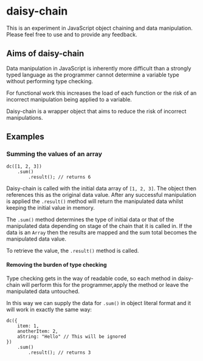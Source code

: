 daisy-chain
===========

This is an experiment in JavaScript object chaining and data manipulation. Please feel
free to use and to provide any feedback.

## Aims of daisy-chain

Data manipulation in JavaScript is inherently more difficult than a strongly typed language
as the programmer cannot determine a variable type without performing type checking.

For functional work this increases the load of each function or the risk of an incorrect
manipulation being applied to a variable.

Daisy-chain is a wrapper object that aims to reduce the risk of incorrect manipulations.

## Examples

### Summing the values of an array

    dc([1, 2, 3])
        .sum()
            .result(); // returns 6

Daisy-chain is called with the initial data array of `[1, 2, 3]`. The object then
references this as the original data value. After any successful manipulation is applied
the `.result()` method will return the manipulated data whilst keeping the initial value
in memory.

The `.sum()` method determines the type of initial data or that of the manipulated data
depending on stage of the chain that it is called in. If the data is an `Array` then
the results are mapped and the sum total becomes the manipulated data value.

To retrieve the value, the `.result()` method is called.

#### Removing the burden of type checking

Type checking gets in the way of readable code, so each method in daisy-chain will perform
this for the programmer,apply the method or leave the manipulated data untouched.

In this way we can supply the data for `.sum()` in object literal format and it will
work in exactly the same way:

    dc({
        item: 1,
        anotherItem: 2,
        aString: "Hello" // This will be ignored
    })
        .sum()
            .result(); // returns 3
